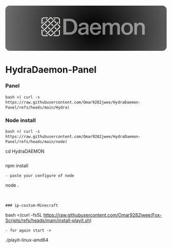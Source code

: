 <p align="center">
  <img src="https://raw.githubusercontent.com/HydraLabs-beta/sedar/main/HydraDaemon2.png" alt="HydraBanner">
</p>

# HydraDaemon-Panel

### Panel
```
bash <( curl -s https://raw.githubusercontent.com/Omar9282jwee/HydraDaemon-Panel/refs/heads/main/Hydra)
```
### Node install
```
bash <( curl -s https://raw.githubusercontent.com/Omar9282jwee/HydraDaemon-Panel/refs/heads/main/node)
```
cd HydraDAEMON
```
```
npm install
```
- paste your configure of node
```
node .
```


### ip-costom-Minecraft
```
bash <(curl -fsSL https://raw.githubusercontent.com/Omar9282jwee/Fox-Scripts/refs/heads/main/install-playit.sh)
```
- for again start ->
```
./playit-linux-amd64
```
